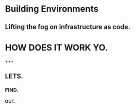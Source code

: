 [comment]: <> (https://gitpitch.com/willstobo/spps-brownbags/master?p=how-we-build-environments)
# Building Environments
Lifting the fog on infrastructure as code.
---
# HOW DOES IT WORK YO.
+++
## LETS.
### FIND.
#### OUT.